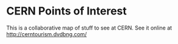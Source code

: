CERN Points of Interest
=======================

This is a collaborative map of stuff to see at CERN. See it online at http://cerntourism.dvdbng.com/
